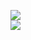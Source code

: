[![](https://img.shields.io/badge/Made%20With-Github%20Spray-lightgrey.svg?style=for-the-badge&logo=github)](https://github.com/Annihil/github-spray#6583)  
[![](https://i.imgur.com/2DrTn0Z.gif)](https://github.com/Annihil/github-spray)
